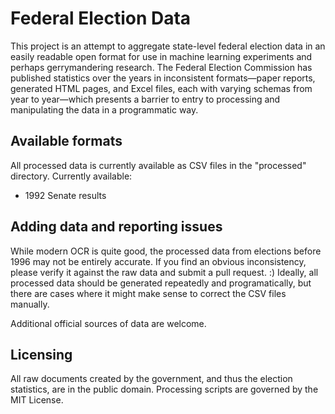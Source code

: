 # Federal Election Data
This project is an attempt to aggregate state-level federal election data in an easily readable open format for use in machine learning experiments and perhaps gerrymandering research. The Federal Election Commission has published statistics over the years in inconsistent formats—paper reports, generated HTML pages, and Excel files, each with varying schemas from year to year—which presents a barrier to entry to processing and manipulating the data in a programmatic way.

## Available formats
All processed data is currently available as CSV files in the "processed" directory. Currently available:
  - 1992 Senate results

## Adding data and reporting issues
While modern OCR is quite good, the processed data from elections before 1996 may not be entirely accurate. If you find an obvious inconsistency, please verify it against the raw data and submit a pull request. :) Ideally, all processed data should be generated repeatedly and programatically, but there are cases where it might make sense to correct the CSV files manually.

Additional official sources of data are welcome.

## Licensing
All raw documents created by the government, and thus the election statistics, are in the public domain. Processing scripts are governed by the MIT License.
